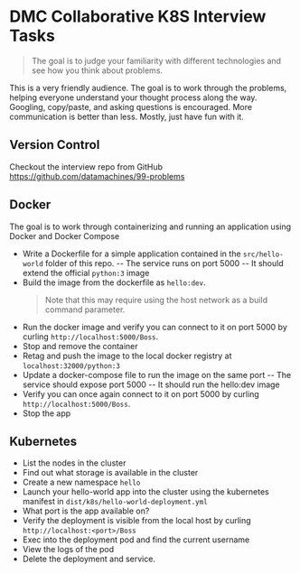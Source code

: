 # DMC Collaborative K8S Interview Tasks

> The goal is to judge your familiarity with different technologies and see how you think about problems.

This is a very friendly audience. The goal is to work through the problems, helping everyone understand your thought process along the way. Googling, copy/paste, and asking questions is encouraged. More communication is better than less. Mostly, just have fun with it.


## Version Control

Checkout the interview repo from GitHub https://github.com/datamachines/99-problems

## Docker

The goal is to work through containerizing and running an application using Docker and Docker Compose

- Write a Dockerfile for a simple application contained in the `src/hello-world` folder of this repo.
  -- The service runs on port 5000
  -- It should extend the official `python:3` image
- Build the image from the dockerfile as `hello:dev`. 
  > Note that this may require using the host network as a build command parameter.
- Run the docker image and verify you can connect to it on port 5000 by curling `http://localhost:5000/Boss`.
- Stop and remove the container
- Retag and push the image to the local docker registry at `localhost:32000/python:3`
- Update a docker-compose file to run the image on the same port
  -- The service should expose port 5000
  -- It should run the hello:dev image
- Verify you can once again connect to it on port 5000 by curling `http://localhost:5000/Boss`.
- Stop the app

## Kubernetes

- List the nodes in the cluster
- Find out what storage is available in the cluster
- Create a new namespace `hello`
- Launch your hello-world app into the cluster using the kubernetes manifest in `dist/k8s/hello-world-deployment.yml`  
- What port is the app available on?
- Verify the deployment is visible from the local host by curling `http://localhost:<port>/Boss`
- Exec into the deployment pod and find the current username
- View the logs of the pod
- Delete the deployment and service.

